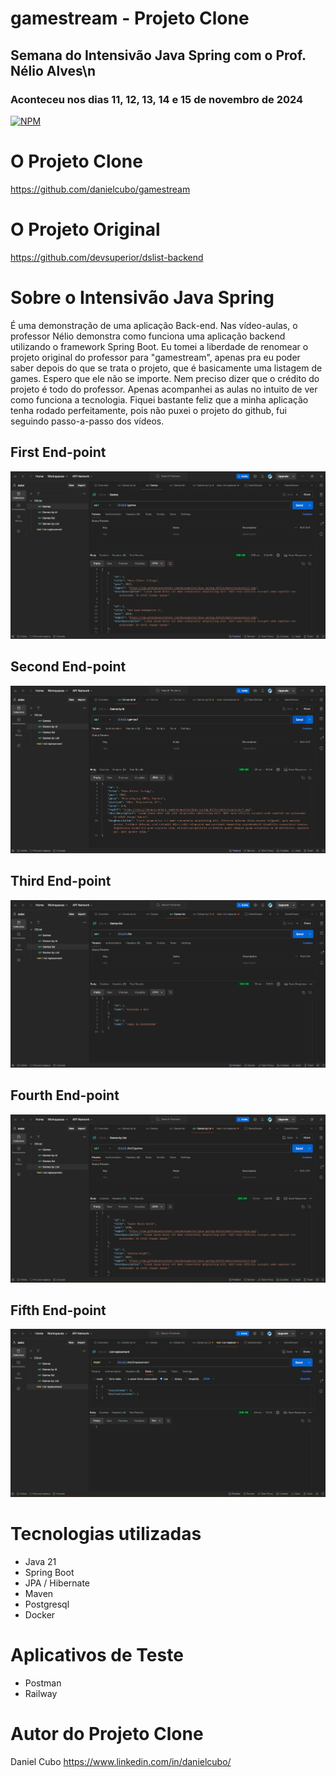 # gamestream - Projeto Clone
## Semana do Intensivão Java Spring com o Prof. Nélio Alves\n
### Aconteceu nos dias 11, 12, 13, 14 e 15 de novembro de 2024
[![NPM](https://img.shields.io/npm/l/react)]([https://github.com/danielcubo/gamestream/blob/main/LICENSE]) 

# O Projeto Clone
https://github.com/danielcubo/gamestream

# O Projeto Original
https://github.com/devsuperior/dslist-backend

# Sobre o Intensivão Java Spring
É uma demonstração de uma aplicação Back-end. Nas vídeo-aulas, o professor Nélio demonstra como funciona uma aplicação backend utilizando o framework Spring Boot.
Eu tomei a liberdade de renomear o projeto original do professor para "gamestream", apenas pra eu poder saber depois do que se trata o projeto, que é basicamente uma listagem de games.
Espero que ele não se importe. Nem preciso dizer que o crédito do projeto é todo do professor. Apenas acompanhei as aulas no intuito de ver como funciona a tecnologia.
Fiquei bastante feliz que a minha aplicação tenha rodado perfeitamente, pois não puxei o projeto do github, fui seguindo passo-a-passo dos vídeos.

## First End-point
![Web 1](https://github.com/danielcubo/gamestream/blob/main/assets/end-point-1_get-games.png)

## Second End-point
![Web 1](https://github.com/danielcubo/gamestream/blob/main/assets/end-point-2_game-by-id.png)

## Third End-point
![Web 1](https://github.com/danielcubo/gamestream/blob/main/assets/end-point-3_list-game-by-genre.png)

## Fourth End-point
![Web 1](https://github.com/danielcubo/gamestream/blob/main/assets/ent-point-4_list-game-by-platform.png)

## Fifth End-point
![Web 1](https://github.com/danielcubo/gamestream/blob/main/assets/end-point-5_update-replacement.png)

# Tecnologias utilizadas
- Java 21
- Spring Boot
- JPA / Hibernate
- Maven
- Postgresql
- Docker

# Aplicativos de Teste
- Postman
- Railway

# Autor do Projeto Clone

Daniel Cubo
https://www.linkedin.com/in/danielcubo/

